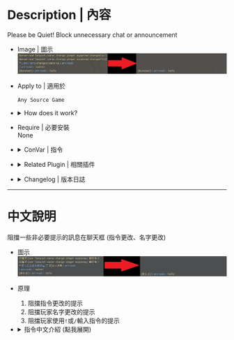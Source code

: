 # Description | 內容
Please be Quiet! Block unnecessary chat or announcement

* Image | 圖示
    <br/>![bequiet_1](image/bequiet_1.jpg)
    
* Apply to | 適用於
	```
	Any Source Game
	```

* <details><summary>How does it work?</summary>

    * Block name change announcement
    * Block server convars change announcement
    * Block chat with ```'!'``` or ```'/'```
</details>

* Require | 必要安裝
<br/>None

* <details><summary>ConVar | 指令</summary>

    * cfg/sourcemod/bequiet.cfg
        ```php
        // 0=Plugin off, 1=Plugin on.
        bequiet_enable "1"

        // If 1, Silence Server Cvars announcement.
        bequiet_cvar_change_suppress "1"

        // If 1, Silence Player name Changes announcement including spectators.
        bequiet_name_change_player_suppress "1"

        // If 1, Silence chat with '!' or '/'
        bequiet_chatbox_cmd_suppress "1"
        ```
</details>

* <details><summary>Related Plugin | 相關插件</summary>

    1. [lfd_noTeamSay](/lfd_noTeamSay): Redirecting all 'say_team' messages to 'say'
        > 沒有團隊聊天頻道只有公開聊天頻道
</details>

* <details><summary>Changelog | 版本日誌</summary>

    * v1.0h (2024-3-3)
        * Update Cvars
        * Imrpove code

    * v1.33.7
        * [From SirPlease/L4D2-Competitive-Rework](https://github.com/SirPlease/L4D2-Competitive-Rework/blob/master/addons/sourcemod/scripting/bequiet.sp)
</details>

- - - -
# 中文說明
阻擋一些非必要提示的訊息在聊天框 (指令更改、名字更改)

* 圖示
    <br/>![zho/bequiet_1](image/zho/bequiet_1.jpg)

* 原理
    1. 阻擋指令更改的提示
    2. 阻擋玩家名字更改的提示
    3. 阻擋玩家使用```!```或```/```輸入指令的提示

* <details><summary>指令中文介紹 (點我展開)</summary>

    * cfg/sourcemod/bequiet.cfg
        ```php
        // 0=關閉插件, 1=啟動插件
        bequiet_enable "1"

        // 為1時，阻擋指令更改的提示
        bequiet_cvar_change_suppress "1"

        // 為1時，阻擋玩家名字更改的提示
        bequiet_name_change_player_suppress "1"

        // 為1時，阻擋玩家使用```!```或```/```輸入指令的提示
        bequiet_chatbox_cmd_suppress "1"
        ```
</details>